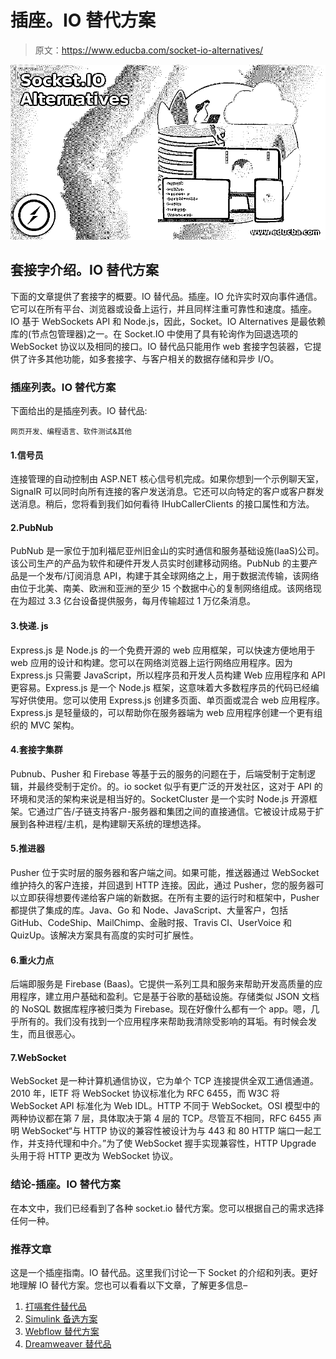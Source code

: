 # 插座。IO 替代方案

> 原文：<https://www.educba.com/socket-io-alternatives/>

![Socket.IO Alternatives](img/bf54aede463bbee13cfdf3c246e93af3.png)



## 套接字介绍。IO 替代方案

下面的文章提供了套接字的概要。IO 替代品。插座。IO 允许实时双向事件通信。它可以在所有平台、浏览器或设备上运行，并且同样注重可靠性和速度。插座。IO 基于 WebSockets API 和 Node.js，因此，Socket。IO Alternatives 是最依赖库的(节点包管理器)之一。在 Socket.IO 中使用了具有轮询作为回退选项的 WebSocket 协议以及相同的接口。IO 替代品只能用作 web 套接字包装器，它提供了许多其他功能，如多套接字、与客户相关的数据存储和异步 I/O。

### 插座列表。IO 替代方案

下面给出的是插座列表。IO 替代品:

<small>网页开发、编程语言、软件测试&其他</small>

#### 1.信号员

连接管理的自动控制由 ASP.NET 核心信号机完成。如果你想到一个示例聊天室，SignalR 可以同时向所有连接的客户发送消息。它还可以向特定的客户或客户群发送消息。稍后，您将看到我们如何看待 IHubCallerClients 的接口属性和方法。

#### 2.PubNub

PubNub 是一家位于加利福尼亚州旧金山的实时通信和服务基础设施(IaaS)公司。该公司生产的产品为软件和硬件开发人员实时创建移动网络。PubNub 的主要产品是一个发布/订阅消息 API，构建于其全球网络之上，用于数据流传输，该网络由位于北美、南美、欧洲和亚洲的至少 15 个数据中心的复制网络组成。该网络现在为超过 3.3 亿台设备提供服务，每月传输超过 1 万亿条消息。

#### 3.快递. js

Express.js 是 Node.js 的一个免费开源的 web 应用框架，可以快速方便地用于 web 应用的设计和构建。您可以在网络浏览器上运行网络应用程序。因为 Express.js 只需要 JavaScript，所以程序员和开发人员构建 Web 应用程序和 API 更容易。Express.js 是一个 Node.js 框架，这意味着大多数程序员的代码已经编写好供使用。您可以使用 Express.js 创建多页面、单页面或混合 web 应用程序。Express.js 是轻量级的，可以帮助你在服务器端为 web 应用程序创建一个更有组织的 MVC 架构。

#### 4.套接字集群

Pubnub、Pusher 和 Firebase 等基于云的服务的问题在于，后端受制于定制逻辑，并最终受制于定价。的。io socket 似乎有更广泛的开发社区，这对于 API 的环境和灵活的架构来说是相当好的。SocketCluster 是一个实时 Node.js 开源框架。它通过广告/子链支持客户-服务器和集团之间的直接通信。它被设计成易于扩展到各种进程/主机，是构建聊天系统的理想选择。

#### 5.推进器

Pusher 位于实时层的服务器和客户端之间。如果可能，推送器通过 WebSocket 维护持久的客户连接，并回退到 HTTP 连接。因此，通过 Pusher，您的服务器可以立即获得想要传递给客户端的新数据。在所有主要的运行时和框架中，Pusher 都提供了集成的库。Java、Go 和 Node、JavaScript、大量客户，包括 GitHub、CodeShip、MailChimp、金融时报、Travis CI、UserVoice 和 QuizUp。该解决方案具有高度的实时可扩展性。

#### 6.重火力点

后端即服务是 Firebase (Baas)。它提供一系列工具和服务来帮助开发高质量的应用程序，建立用户基础和盈利。它是基于谷歌的基础设施。存储类似 JSON 文档的 NoSQL 数据库程序被归类为 Firebase。现在好像什么都有一个 app。嗯，几乎所有的。我们没有找到一个应用程序来帮助我清除受影响的耳垢。有时候会发生，而且很恶心。

#### 7.WebSocket

WebSocket 是一种计算机通信协议，它为单个 TCP 连接提供全双工通信通道。2010 年，IETF 将 WebSocket 协议标准化为 RFC 6455，而 W3C 将 WebSocket API 标准化为 Web IDL。HTTP 不同于 WebSocket。OSI 模型中的两种协议都在第 7 层，具体取决于第 4 层的 TCP。尽管互不相同，RFC 6455 声明 WebSocket“与 HTTP 协议的兼容性被设计为与 443 和 80 HTTP 端口一起工作，并支持代理和中介。”为了使 WebSocket 握手实现兼容性，HTTP Upgrade 头用于将 HTTP 更改为 WebSocket 协议。

### 结论-插座。IO 替代方案

在本文中，我们已经看到了各种 socket.io 替代方案。您可以根据自己的需求选择任何一种。

### 推荐文章

这是一个插座指南。IO 替代品。这里我们讨论一下 Socket 的介绍和列表。更好地理解 IO 替代方案。您也可以看看以下文章，了解更多信息–

1.  [打嗝套件替代品](https://www.educba.com/burp-suite-alternatives/)
2.  [Simulink 备选方案](https://www.educba.com/simulink-alternative/)
3.  [Webflow 替代方案](https://www.educba.com/webflow-alternative/)
4.  [Dreamweaver 替代品](https://www.educba.com/dreamweaver-alternatives/)





